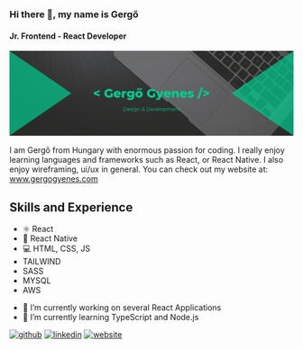 ### Hi there 👋, my name is Gergő
#### Jr. Frontend - React Developer
![Jr. Frontend - React Developer](https://github.com/gergowebdev/gergowebdev/blob/main/Gray%20Modern%20Marketing%20LinkedIn%20Banner.png)

I am Gergő from Hungary with enormous passion for coding. I really enjoy learning languages and frameworks such as React, or React Native.
I also enjoy wireframing, ui/ux in general. You can check out my website at: www.gergogyenes.com

## Skills and Experience 
* ⚛️ React
* 📱 React Native
* 💻 HTML, CSS, JS
* TAILWIND
* SASS
* MYSQL
* AWS

- 🔭 I’m currently working on several React Applications 
- 🌱 I’m currently learning TypeScript and Node.js

[<img src='https://cdn.jsdelivr.net/npm/simple-icons@3.0.1/icons/github.svg' alt='github' height='40'>](https://github.com/gergowebdev)  [<img src='https://cdn.jsdelivr.net/npm/simple-icons@3.0.1/icons/linkedin.svg' alt='linkedin' height='40'>](https://www.linkedin.com/in/gergo-developer/)  [<img src='https://cdn.jsdelivr.net/npm/simple-icons@3.0.1/icons/icloud.svg' alt='website' height='40'>](www.gergogyenes.com)  
